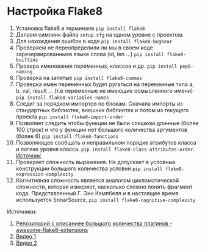 # Настройка Flake8

1. Установка flake8 в терминале `pip install flake8`
2. Делаем симлинк файла `setup.cfg` на одном уровне с проектом.
3. Для нахождения ошибок в коде `pip install flake8-bugbear`
4. Проверяем не переопределили ли мы в своем коде зарезервированныев языке слова (id, len ...) `pip install flake8-builtins`
5. Провера именования переменных, классов и др. `pip install pep8-naming`
6. Проверка на запятые `pip install flake8-commas`
7. Проверка имен переменных будет ругаться на переменные типа a, b, val, result ... (т.е переменные не имеющие осмысленного имени) `pip install flake8-variables-names`
8. Следит за порядком импортов по блокам. Сначала импорты из стандартных библиотек, внешних библиотек и потом из текущего проекта `pip install flake8-import-order`
9. Позволяет следить чтобы функции не были слишком длинные (более 100 строк) и что у функции нет большого количества аргументов (более 6) `pip install flake8-functions`
10. Позволяющее сообщать о неправильном порядке атрибутов класса и логике уровня класса. `pip install flake8-class-attributes-order`. [Источник](https://github.com/best-doctor/flake8-class-attributes-order)
11. Проверяет сложность выражения. Не допускает в условных конструкции большого количества условий `pip install flake8-expression-complexity`
12. Когнитивная сложность является аналогом цикломатической сложности, которая измеряет, насколько сложно понять фрагмент кода. Представленный Г. Энн Кэмпбелл и в настоящее время используется SonarSource, `pip install flake8-cognitive-complexity`


Источники:
1. [Репозиторий с описаниее большого количества плагинов - awesome-flake8-extensions ](https://github.com/DmytroLitvinov/awesome-flake8-extensions)
2. [Видео 1](https://www.youtube.com/watch?v=cdHnEN0Dsm0&list=LL&index=4)
3. [Видео 2](https://www.youtube.com/watch?v=luoFOnOqEGA&list=LL&index=13&t=11s)